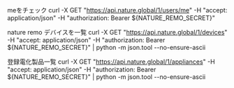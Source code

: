 meをチェック
curl -X GET "https://api.nature.global/1/users/me" -H "accept: application/json" -H "authorization: Bearer ${NATURE_REMO_SECRET}"

nature remo デバイスを一覧
curl -X GET "https://api.nature.global/1/devices" -H "accept: application/json" -H "authorization: Bearer ${NATURE_REMO_SECRET}" | python -m json.tool --no-ensure-ascii

登録電化製品一覧
curl -X GET "https://api.nature.global/1/appliances" -H "accept: application/json" -H "authorization: Bearer ${NATURE_REMO_SECRET}" | python -m json.tool --no-ensure-ascii
